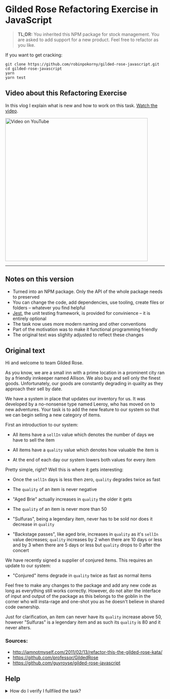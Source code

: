 # Gilded Rose Refactoring Exercise in JavaScript

> **TL;DR:**
> You inherited this NPM package for stock management. You are asked to add support for a new product. Feel free to refactor as you like.

If you want to get cracking:

```
git clone https://github.com/robinpokorny/gilded-rose-javascript.git
cd gilded-rose-javascript
yarn
yarn test
```

## Video about this Refactoring Exercise

In this vlog I explain what is new and how to work on this task. [Watch the video](https://youtu.be/W056nRs4IS8).

<img src="https://user-images.githubusercontent.com/68341/56716175-f1db7900-6739-11e9-92dc-c9d75e4946b2.png" alt="Video on YouTube" width="450">

---

## Notes on this version

- Turned into an NPM package. Only the API of the whole package needs to preserved
- You can change the code, add dependencies, use tooling, create files or folders – whatever you find helpful
- [Jest](https://jestjs.io/), the unit testing framework, is provided for convinience – it is entirely optional
- The task now uses more modern naming and other conventions
- Part of the motivation was to make it functional programming friendly
- The original text was slighlty adjusted to reflect these changes

## Original text

Hi and welcome to team Gilded Rose.

As you know, we are a small inn with a prime location in a prominent city ran
by a friendly innkeeper named Allison. We also buy and sell only the finest
goods. Unfortunately, our goods are constantly degrading in quality as they
approach their sell by date.

We have a system in place that updates our inventory for us. It was developed
by a no-nonsense type named Leeroy, who has moved on to new adventures. Your
task is to add the new feature to our system so that we can begin selling a
new category of items.

First an introduction to our system:

- All items have a `sellIn` value which denotes the number of days we have to
  sell the item

- All items have a `quality` value which denotes how valuable the item is

- At the end of each day our system lowers both values for every item

Pretty simple, right? Well this is where it gets interesting:

- Once the `sellIn` days is less then zero, `quality` degrades twice as fast

- The `quality` of an item is never negative

- "Aged Brie" actually increases in `quality` the older it gets

- The `quality` of an item is never more than 50

- "Sulfuras", being a legendary item, never has to be sold nor does it
  decrease in `quality`

- "Backstage passes", like aged brie, increases in `quality` as it's `sellIn`
  value decreases; `quality` increases by 2 when there are 10 days or less
  and by 3 when there are 5 days or less but `quality` drops to 0 after the
  concert

We have recently signed a supplier of conjured items. This requires an update
to our system:

- "Conjured" items degrade in `quality` twice as fast as normal items

Feel free to make any changes to the package and add any new
code as long as everything still works correctly. However, do not alter the
interface of input and output of the package as this belongs to the goblin in the corner
who will insta-rage and one-shot you as he doesn't believe in shared code
ownership.

Just for clarification, an item can never have its `quality` increase above 50,
however "Sulfuras" is a legendary item and as such its `quality` is 80 and it
never alters.

### Sources:

- http://iamnotmyself.com/2011/02/13/refactor-this-the-gilded-rose-kata/
- https://github.com/professor/GildedRose
- https://github.com/guyroyse/gilded-rose-javascript

## Help

<details> <summary>How do I verify I fullfiled the task?</summary>

The task has many edge cases. It can be easy to think you are done, but there could be regressions. In fact, that happened to me the first time I tried this kata.

To be totaly sure you did a good job, I prepared a test, that will validate your solution.

It is strongly recommended to run the validation only when you think you are done and the systems supports "Conjured" items.

Run this command:

```
yarn validate
```

If it passed, congratulations! You did great!

If it fails, do not worry. I was there, too. You might want to test few more edge cases on the original code. The text above does not tell you everything. Resist reverse-engineering the validation test.

</details>
